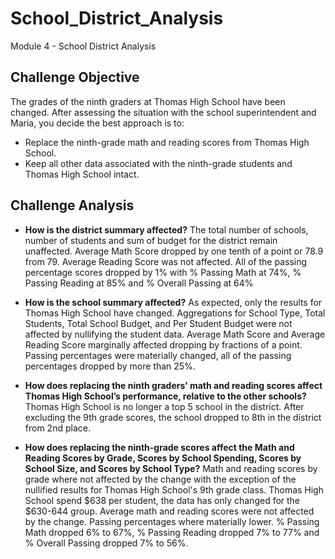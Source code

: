 # School_District_Analysis
Module 4 - School District Analysis

## Challenge Objective
The grades of the ninth graders at Thomas High School have been changed. After assessing the situation with the school superintendent and Maria, you decide the best approach is to:

* Replace the ninth-grade math and reading scores from Thomas High School.
* Keep all other data associated with the ninth-grade students and Thomas High School intact.

## Challenge Analysis
* <b>How is the district summary affected?</b>
	The total number of schools, number of students and sum of budget for the district remain unaffected. Average Math Score dropped by one tenth of a point or 78.9 from 79. Average Reading Score was not affected. All of the passing percentage scores dropped by 1% with % Passing Math at 74%, % Passing Reading at 85% and % Overall Passing at 64%

* <b>How is the school summary affected?</b>
	As expected, only the results for Thomas High School have changed. Aggregations for School Type, Total Students, Total School Budget, and Per Student Budget were not affected by nullifying the student data. Average Math Score and Average Reading Score marginally affected dropping by fractions of a point. Passing percentages were materially changed, all of the passing percentages dropped by more than 25%.

* <b>How does replacing the ninth graders’ math and reading scores affect Thomas High School’s performance, relative to the other schools?</b>
	Thomas High School is no longer a top 5 school in the district. After excluding the 9th grade scores, the school dropped to 8th in the district from 2nd place.

* <b>How does replacing the ninth-grade scores affect the Math and Reading Scores by Grade, Scores by School Spending, Scores by School Size, and Scores by School Type?</b>
	Math and reading scores by grade where not affected by the change with the exception of the nullified results for Thomas High School's 9th grade class. Thomas High School spend $638 per student, the data has only changed for the $630-644 group. Average math and reading scores were not affected by the change. Passing percentages where materially lower. % Passing Math dropped 6% to 67%, % Passing Reading dropped 7% to 77% and % Overall Passing dropped 7% to 56%. 

